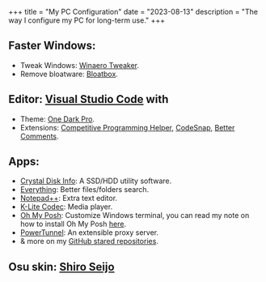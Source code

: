 +++
title = "My PC Configuration"
date = "2023-08-13"
description = "The way I configure my PC for long-term use."
+++

## Faster Windows:
* Tweak Windows: [Winaero Tweaker](https://winaero.com/winaero-tweaker/).
* Remove bloatware: [Bloatbox](https://github.com/builtbybel/bloatbox).

## Editor: [Visual Studio Code](https://code.visualstudio.com/) with
* Theme: [One Dark Pro](https://marketplace.visualstudio.com/items?itemName=zhuangtongfa.Material-theme).
* Extensions: [Competitive Programming Helper](https://marketplace.visualstudio.com/items?itemName=DivyanshuAgrawal.competitive-programming-helper), [CodeSnap](https://marketplace.visualstudio.com/items?itemName=adpyke.codesnap), [Better Comments](https://marketplace.visualstudio.com/items?itemName=aaron-bond.better-comments).

## Apps:
* [Crystal Disk Info](https://crystalmark.info/en/software/crystaldiskinfo/): A SSD/HDD utility software.
* [Everything](https://www.voidtools.com/): Better files/folders search.
* [Notepad++](https://notepad-plus-plus.org): Extra text editor.
* [K-Lite Codec](https://codecguide.com/download_kl.htm): Media player.
* [Oh My Posh](https://ohmyposh.dev/): Customize Windows terminal, you can read my note on how to install Oh My Posh [here](../ohmyposh).
* [PowerTunnel](https://github.com/krlvm/PowerTunnel): An extensible proxy server.
* & more on my [GitHub stared repositories](https://github.com/caodoc?tab=stars).

## Osu skin: [Shiro Seijo](https://osu.ppy.sh/community/forums/topics/1525944)